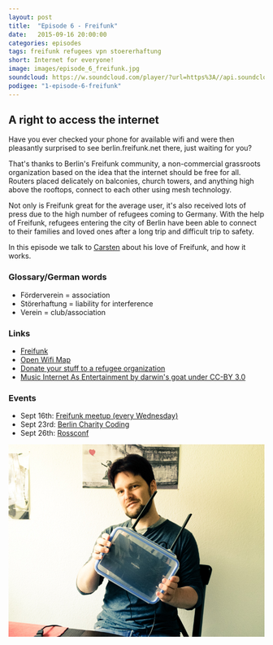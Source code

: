 ```yaml
---
layout: post
title:  "Episode 6 - Freifunk"
date:   2015-09-16 20:00:00
categories: episodes
tags: freifunk refugees vpn stoererhaftung
short: Internet for everyone!
image: images/episode_6_freifunk.jpg
soundcloud: https://w.soundcloud.com/player/?url=https%3A//api.soundcloud.com/tracks/223990891&amp;color=ff5500&amp;auto_play=false&amp;hide_related=false&amp;show_comments=true&amp;show_user=true&amp;show_reposts=false
podigee: "1-episode-6-freifunk"
---
```


## A right to access the internet

Have you ever checked your phone for available wifi and were then pleasantly surprised to see berlin.freifunk.net there, just waiting for you?

That's thanks to Berlin's Freifunk community, a non-commercial grassroots organization based on the idea that the internet should be free for all. Routers placed delicately on balconies, church towers, and anything high above the rooftops, connect to each other using mesh technology.

Not only is Freifunk great for the average user, it's also received lots of press due to the high number of refugees coming to Germany. With the help of Freifunk, refugees entering the city of Berlin have been able to connect to their families and loved ones after a long trip and difficult trip to safety.

In this episode we talk to [Carsten](https://twitter.com/carpgezwitscher) about his love of Freifunk, and how it works.

### Glossary/German words
* Förderverein = association
* Störerhaftung = liability for interference
* Verein = club/association

### Links
* [Freifunk](http://berlin.freifunk.net)
* [Open Wifi Map](http://berlin.freifunk.net/network/map/)
* [Donate your stuff to a refugee organization](http://fluechtlingshilfe.berlin/)
* [Music Internet As Entertainment by darwin's goat under CC-BY 3.0](https://soundcloud.com/darwins-goat/internet-as-entertainment)

### Events
* Sept 16th: [Freifunk meetup (every Wednesday)](https://www.c-base.org/cal/month.php)
* Sept 23rd: [Berlin Charity Coding](http://www.meetup.com/de/Berlin-Charity-Coding/members/)
* Sept 26th: [Rossconf](http://www.rossconf.io/event/berlin/)

![Carsten and his Freifunk Box](/images/episode_6_freifunk.jpg)
